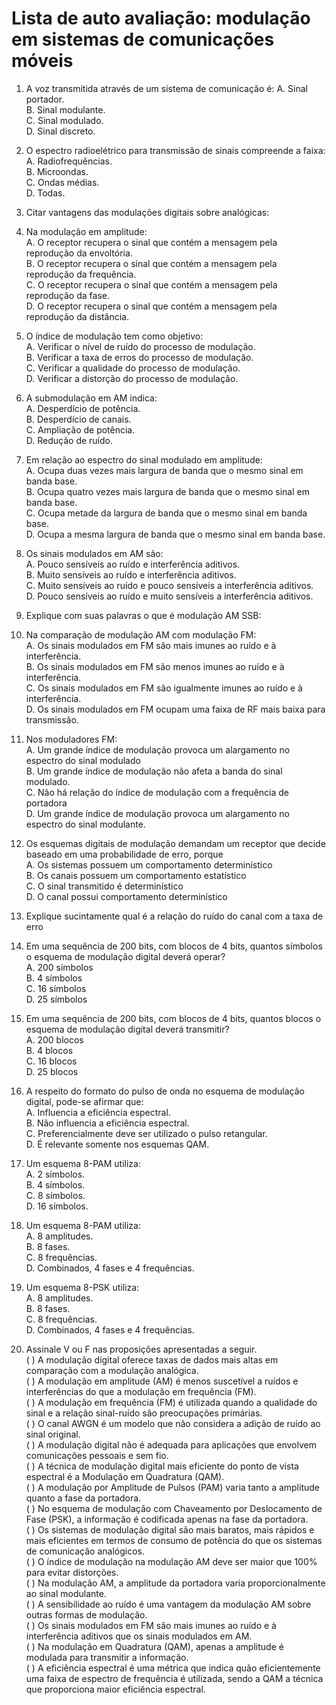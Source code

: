 # Lista de auto avaliação: modulação em sistemas de comunicações móveis

1. A voz transmitida através de um sistema de comunicação é:
   A. Sinal portador.  
   B. Sinal modulante.  
   C. Sinal modulado.  
   D. Sinal discreto.  
2. O espectro radioelétrico para transmissão de sinais compreende a faixa:  
   A. Radiofrequências.  
   B. Microondas.  
   C. Ondas médias.  
   D. Todas.  
3. Citar vantagens das modulações digitais sobre analógicas:  
4. Na modulação em amplitude:  
   A. O receptor recupera o sinal que contém a mensagem pela reprodução da envoltória.  
   B. O receptor recupera o sinal que contém a mensagem pela reprodução da frequência.  
   C. O receptor recupera o sinal que contém a mensagem pela reprodução da fase.  
   D. O receptor recupera o sinal que contém a mensagem pela reprodução da distância.   
5. O índice de modulação tem como objetivo:  
   A. Verificar o nível de ruído do processo de modulação.  
   B. Verificar a taxa de erros do processo de modulação.  
   C. Verificar a qualidade do processo de modulação.  
   D. Verificar a distorção do processo de modulação.  
6. A submodulação em AM indica:  
   A. Desperdício de potência.  
   B. Desperdício de canais.  
   C. Ampliação de potência.  
   D. Redução de ruído.  
7. Em relação ao espectro do sinal modulado em amplitude:  
   A. Ocupa duas vezes mais largura de banda que o mesmo sinal em banda base.  
   B. Ocupa quatro vezes mais largura de banda que o mesmo sinal em banda base.  
   C. Ocupa metade da largura de banda que o mesmo sinal em banda base.  
   D. Ocupa a mesma largura de banda que o mesmo sinal em banda base.  
8. Os sinais modulados em AM são:  
   A. Pouco sensíveis ao ruído e interferência aditivos.  
   B. Muito sensíveis ao ruído e interferência aditivos.  
   C. Muito sensíveis ao ruído e pouco sensíveis a interferência aditivos.  
   D. Pouco sensíveis ao ruído e muito sensíveis a interferência aditivos.  
9. Explique com suas palavras o que é modulação AM SSB:    

10. Na comparação de modulação AM com modulação FM:  
    A. Os sinais modulados em FM são mais imunes ao ruído e à interferência.  
    B. Os sinais modulados em FM são menos imunes ao ruído e à interferência.  
    C. Os sinais modulados em FM são igualmente imunes ao ruído e à interferência.  
    D. Os sinais modulados em FM ocupam uma faixa de RF mais baixa para transmissão.  
11. Nos moduladores FM:  
    A. Um grande índice de modulação provoca um alargamento no espectro do sinal modulado  
    B. Um grande índice de modulação não afeta a banda do sinal modulado.  
    C. Não há relação do índice de modulação com a frequência de portadora  
    D. Um grande índice de modulação provoca um alargamento no espectro do sinal modulante.  
12. Os esquemas digitais de modulação demandam um receptor que decide baseado em uma probabilidade de erro, porque  
    A. Os sistemas possuem um comportamento determinístico  
    B. Os canais possuem um comportamento estatístico  
    C. O sinal transmitido é determinístico  
    D. O canal possui comportamento determinístico  
13. Explique sucintamente qual é a relação do ruído do canal com a taxa de erro    

14. Em uma sequência de 200 bits, com blocos de 4 bits, quantos símbolos o esquema de modulação digital deverá operar?  
    A. 200 símbolos  
    B. 4 símbolos  
    C. 16 símbolos  
    D. 25 símbolos  
15. Em uma sequência de 200 bits, com blocos de 4 bits, quantos blocos o esquema de modulação digital deverá transmitir?  
    A. 200 blocos  
    B. 4 blocos  
    C. 16 blocos  
    D. 25 blocos  
15. A respeito do formato do pulso de onda no esquema de modulação digital, pode-se afirmar que:  
    A. Influencia a eficiência espectral.  
    B. Não influencia a eficiência espectral.  
    C. Preferencialmente deve ser utilizado o pulso retangular.  
    D. É relevante somente nos esquemas QAM.  
16. Um esquema 8-PAM utiliza:  
    A. 2 símbolos.  
    B. 4 símbolos.  
    C. 8 símbolos.  
    D. 16 símbolos.  
17. Um esquema 8-PAM utiliza:  
    A. 8 amplitudes.  
    B. 8 fases.  
    C. 8 frequências.  
    D. Combinados, 4 fases e 4 frequências.  
18. Um esquema 8-PSK utiliza:  
    A. 8 amplitudes.  
    B. 8 fases.  
    C. 8 frequências.  
    D. Combinados, 4 fases e 4 frequências.  
16. Assinale V   ou F    nas proposições apresentadas a seguir.  
(     ) A modulação digital oferece taxas de dados mais altas em comparação com a modulação analógica.    
(     ) A modulação em amplitude (AM) é menos suscetível a ruídos e interferências do que a modulação em frequência (FM).   
(     ) A modulação em frequência (FM) é utilizada quando a qualidade do sinal e a relação sinal-ruído são preocupações primárias.  
(     ) O canal AWGN é um modelo que não considera a adição de ruído ao sinal original.   
(     ) A modulação digital não é adequada para aplicações que envolvem comunicações pessoais e sem fio.   
(     ) A técnica de modulação digital mais eficiente do ponto de vista espectral é a Modulação em Quadratura (QAM).  
(     ) A modulação por Amplitude de Pulsos (PAM) varia tanto a amplitude quanto a fase da portadora.   
(     ) No esquema de modulação com Chaveamento por Deslocamento de Fase (PSK), a informação é codificada apenas na fase da portadora.  
(     ) Os sistemas de modulação digital são mais baratos, mais rápidos e mais eficientes em termos de consumo de potência do que os sistemas de comunicação analógicos.  
(     ) O índice de modulação na modulação AM deve ser maior que 100% para evitar distorções.   
(     ) Na modulação AM, a amplitude da portadora varia proporcionalmente ao sinal modulante.  
(     ) A sensibilidade ao ruído é uma vantagem da modulação AM sobre outras formas de modulação.   
(     ) Os sinais modulados em FM são mais imunes ao ruído e à interferência aditivos que os sinais modulados em AM.  
(     ) Na modulação em Quadratura (QAM), apenas a amplitude é modulada para transmitir a informação.   
(     ) A eficiência espectral é uma métrica que indica quão eficientemente uma faixa de espectro de frequência é utilizada, sendo a QAM a técnica que proporciona maior eficiência espectral.  

